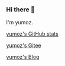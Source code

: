 ### Hi there 👋

<!--
**yumoz/yumoz** is a ✨ _special_ ✨ repository because its `README.md` (this file) appears on your GitHub profile.

Here are some ideas to get you started:

- 🔭 I’m currently working on ...
- 🌱 I’m currently learning ...
- 👯 I’m looking to collaborate on ...
- 🤔 I’m looking for help with ...
- 💬 Ask me about ...
- 📫 How to reach me: ...
- 😄 Pronouns: ...
- ⚡ Fun fact: ...
-->

   I'm yumoz.


[yumoz's GitHub stats](https://github.com/yumoz?tab=stars)

[yumoz's Gitee](https://gitee.com/yumoz)

[yumoz's Blog](https://blog.csdn.net/qq_37857219?spm=1000.2115.3001.5343)
